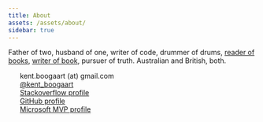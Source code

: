 ```yaml
---
title: About
assets: /assets/about/
sidebar: true
---
```

Father of two, husband of one, writer of code, drummer of drums, <a href="{{ site.baseurl }}/reading-list">reader of books</a>, <a href="{{ site.baseurl }}/you-i-and-reactiveui/">writer of book</a>, pursuer of truth. Australian and British, both.

<ul style="list-style: none;">
<li><span class="fas fa-envelope fa-sm"></span> kent.boogaart (at) gmail.com</li>
<li><span class="fab fa-twitter"></span> <a href="https://twitter.com/kent_boogaart">@kent_boogaart</a></li>
<li><span class="fab fa-stack-overflow"></span> <a href="http://stackoverflow.com/users/5380/kent-boogaart">Stackoverflow profile</a></li>
<li><span class="fab fa-github"></span> <a href="https://github.com/kentcb">GitHub profile</a></li>
<li><span class="fab fa-microsoft"></span> <a href="http://mvp.microsoft.com/en-us/mvp/Kent%20Cameron%20Boogaart-4025178">Microsoft MVP profile</a></li>
</ul>
